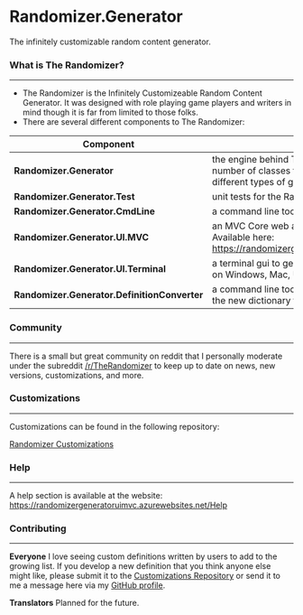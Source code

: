 # Randomizer.Generator
The infinitely customizable random content generator.

### What is The Randomizer? ###
---
* The Randomizer is the Infinitely Customizeable Random Content Generator.  It was designed with role playing game players and writers in mind though it is far from limited to those folks.
* There are several different components to The Randomizer:

| Component | Use | File |
| -- | -- | -- |
| **Randomizer.Generator** | the engine behind The Randomizer.  It contains a number of classes for generating content using different types of generators. | Rnd.Gen.dll |
| **Randomizer.Generator.Test** | unit tests for the Randomizer.Generator project | _N/A_ |
| **Randomizer.Generator.CmdLine** | a command line tool to generate content. | Rnd.Gen.CLI.exe |
| **Randomizer.Generator.UI.MVC** | an MVC Core web application for generating content. Available here: https://randomizergeneratoruimvc.azurewebsites.net/ | _N/A_ |
| **Randomizer.Generator.UI.Terminal** | a terminal gui to generate content.  Designed to work on Windows, Mac, Unix, and Linux. | Rnd.Gen.UIT.exe |
| **Randomizer.Generator.DefinitionConverter** | a command line tool to convert old grammar files to the new dictionary format | Rnd.Gen.Conv.exe |

### Community ###
---
There is a small but great community on reddit that I personally moderate under the subreddit [/r/TheRandomizer](http://www.reddit.com/r/therandomizer) to keep up to date on news, new versions, customizations, and more.

### Customizations ###
---
Customizations can be found in the following repository:

[Randomizer Customizations](https://github.com/melance/TheRandomizerCustomizations)

### Help ###
---
A help section is available at the website: https://randomizergeneratoruimvc.azurewebsites.net/Help

### Contributing ###
---
**Everyone**
I love seeing custom definitions written by users to add to the growing list.  If you develop a new definition that you think anyone else might like, please submit it to the [Customizations Repository](https://github.com/melance/TheRandomizerCustomizations) or send it to me a message here via my [GitHub profile](https://github.com/melance).

**Translators**
Planned for the future.

